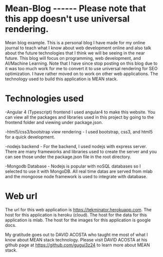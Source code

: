 
# Mean-Blog ------ Please note that this app doesn't use universal rendering.
Mean blog example.
This is a personal blog I have made for my online journal to teach what I know about web development online and also talk about the future technologies that I think we will be seeing in the near future. This blog will focus on programming, web development, and AI/Machine Learning. 
Note that I have since stop posting on this blog due to it was too much work for me to convert it to use universal rendering for SEO optimization. I have rather moved on to work on other web applications.
The technology used to build this application is MEAN stack. 

# Technologies used
-Angular 4 (Typescript) 
frontend 
I used angular4 to make this website. You can view all the packages and libraries used in this project by going to the frontend folder and viewing under package.json.


-html5/css3/bootstrap 
view rendering - I used bootstrap, css3, and html5 for a quick development. 


-nodejs
backend - For the backend, I used nodejs with express server. There are many frameworks and libraries used to create the server and you can see those under the package.json file in the root directory.

-Mongodb
Database - Nodejs is popular with noSQL databases so I selected to use it with MongoDB. All real time datas are served from mlab and the mongoose node framework is used to integrate with database.
# Web url
The url for this web application is https://tekminator.herokuapp.com.
The host for this application is heroku (cloud).
The host for the data for this application is mlab.
The host for the images for this application is google docs.

My gratitude goes out to DAVID ACOSTA who taught me most of what I know about MEAN stack technology. 
Please visit DAVID ACOSTA at his github page at https://github.com/gugui3z24 to learn more about MEAN stack.

